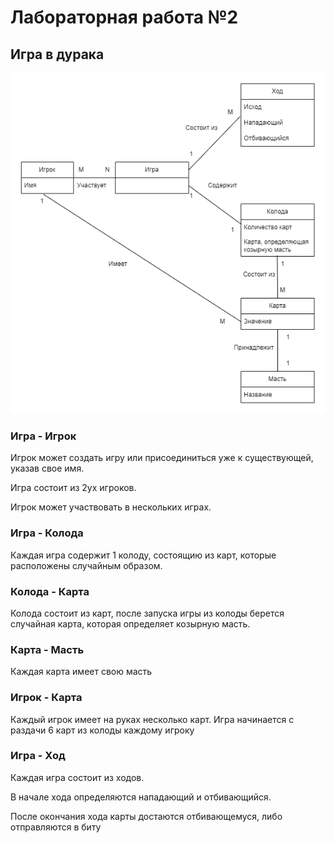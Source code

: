 # Лабораторная работа №2
## Игра в дурака

![alt text](<./images/ERD.png>)

### Игра - Игрок
Игрок может создать игру или присоединиться уже к существующей, указав свое имя. 

Игра состоит из 2ух игроков.

Игрок может участвовать в нескольких играх.

### Игра - Колода
Каждая игра содержит 1 колоду, состоящию из карт, которые расположены случайным образом.

### Колода - Карта
Колода состоит из карт, после запуска игры из колоды берется случайная карта, которая определяет козырную масть.

### Карта - Масть
Каждая карта имеет свою масть

### Игрок - Карта 
Каждый игрок имеет на руках несколько карт. Игра начинается с раздачи 6 карт из колоды каждому игроку

### Игра - Ход 
Каждая игра состоит из ходов. 

В начале хода определяются нападающий и отбивающийся.

После окончания хода карты достаются отбивающемуся, либо отправляются в биту

